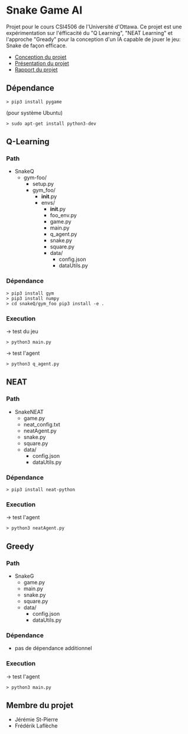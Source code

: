 # Snake Game AI
Projet pour le cours CSI4506 de l'Université d'Ottawa. Ce projet est une expérimentation sur l'éfficacité du "Q Learning", "NEAT Learning" et l'approche "Gready" pour la conception d'un IA capable de jouer le jeu: Snake de façon efficace.

* [Conception du projet](https://github.com/jstpi047/AI-Game-Snake/blob/master/doc/CSI4506-Projet-Etape2-DefinitionProjet-SnakeAI.pdf)
* [Présentation du projet](https://github.com/jstpi047/AI-Game-Snake/blob/master/doc/CSI4506-Projet-Presentation.pdf)
* [Rapport du projet](https://github.com/jstpi047/AI-Game-Snake/blob/master/doc/CSI4506-Projet-Etape3.pdf)

## Dépendance
```
> pip3 install pygame
```
(pour système Ubuntu)
```
> sudo apt-get install python3-dev
```

## Q-Learning

### Path
* SnakeQ
  * gym-foo/
    * setup.py
    * gym_foo/
      * __init__.py
      * envs/
        * __init__.py
        * foo_env.py
        * game.py
        * main.py
        * q_agent.py
        * snake.py
        * square.py
        * data/
          * config.json
          * dataUtils.py

### Dépendance
```
> pip3 install gym
> pip3 install numpy
> cd snakeQ/gym_foo pip3 install -e .
```

### Execution
-> test du jeu
```
> python3 main.py
```

-> test l'agent
```
> python3 q_agent.py
```

## NEAT

### Path
* SnakeNEAT
  * game.py
  * neat_config.txt
  * neatAgent.py
  * snake.py
  * square.py
  * data/
    * config.json
    * dataUtils.py

### Dépendance
```
> pip3 install neat-python
```

### Execution
-> test l'agent
```
> python3 neatAgent.py 
```

## Greedy

### Path
* SnakeG
  * game.py
  * main.py
  * snake.py
  * square.py
  * data/
    * config.json
    * dataUtils.py

### Dépendance
* pas de dépendance additionnel

### Execution
-> test l'agent
```
> python3 main.py
```

## Membre du projet
* Jérémie St-Pierre
* Frédérik Laflèche
